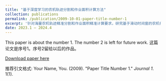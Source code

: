 ```yaml
---
title: "基于深度学习的农机轨迹分割和作业面积计算方法"
collection: publications
permalink: /publication/2009-10-01-paper-title-number-1
excerpt: '针对海量农机轨迹精准分割和作业面积精准计算要求，研究基于滑动时间窗的农机作业行为特征构建方法，构建深度学习模型，实现道路轨迹和农田轨迹精准分割；研究栅格图像缓冲区算法，实现农机有效作业面积准确计算。'
date: 2023.1 — 2024.4
---
```

This paper is about the number 1. The number 2 is left for future work.
这篇论文是序号1。序号2留给以后的作品。

[Download paper here](http://academicpages.github.io/files/paper1.pdf)

推荐引文格式: Your Name, You. (2009). "Paper Title Number 1." <i>Journal 1</i>. 1(1).
